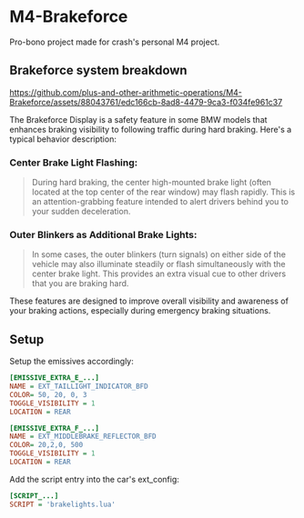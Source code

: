 # M4-Brakeforce

Pro-bono project made for crash's personal M4 project.

## Brakeforce system breakdown

https://github.com/plus-and-other-arithmetic-operations/M4-Brakeforce/assets/88043761/edc166cb-8ad8-4479-9ca3-f034fe961c37

The Brakeforce Display is a safety feature in some BMW models that enhances braking visibility to following traffic during hard braking. Here's a typical behavior description:

### Center Brake Light Flashing:

> During hard braking, the center high-mounted brake light (often located at the top center of the rear window) may flash rapidly. This is an attention-grabbing feature intended to alert drivers behind you to your sudden deceleration.


### Outer Blinkers as Additional Brake Lights:

> In some cases, the outer blinkers (turn signals) on either side of the vehicle may also illuminate steadily or flash simultaneously with the center brake light. This provides an extra visual cue to other drivers that you are braking hard.


These features are designed to improve overall visibility and awareness of your braking actions, especially during emergency braking situations.

## Setup

Setup the emissives accordingly:

```ini
[EMISSIVE_EXTRA_E_...]
NAME = EXT_TAILLIGHT_INDICATOR_BFD
COLOR= 50, 20, 0, 3
TOGGLE_VISIBILITY = 1
LOCATION = REAR

[EMISSIVE_EXTRA_F_...]
NAME = EXT_MIDDLEBRAKE_REFLECTOR_BFD
COLOR= 20,2,0, 500
TOGGLE_VISIBILITY = 1
LOCATION = REAR
```

Add the script entry into the car's ext_config:

```ini
[SCRIPT_...]
SCRIPT = 'brakelights.lua'
```

